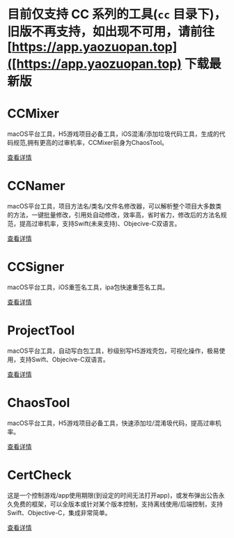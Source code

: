 # 目前仅支持 CC 系列的工具(`cc` 目录下)，旧版不再支持，如出现不可用，请前往 [https://app.yaozuopan.top]([https://app.yaozuopan.top) 下载最新版

# CCMixer
macOS平台工具，H5游戏项目必备工具，iOS混淆/添加垃圾代码工具，生成的代码规范,拥有更高的过审机率，CCMixer前身为ChaosTool。

[查看详情](./cc/CCMixer)

# CCNamer
macOS平台工具，项目方法名/类名/文件名修改器，可以解析整个项目大多数类的方法，一键批量修改，引用处自动修改，效率高，省时省力，修改后的方法名规范，提高过审机率，支持Swift(未来支持)、Objecive-C双语言。

[查看详情](./cc/CCNamer)

# CCSigner
macOS平台工具，iOS重签名工具，ipa包快速重签名工具。

[查看详情](./cc/CCSigner)

# ProjectTool
macOS平台工具，自动写白包工具，秒级别写H5游戏壳包，可视化操作，极易使用，支持Swift、Objecive-C双语言。

[查看详情](./ProjectTool)

# ChaosTool
macOS平台工具，H5游戏项目必备工具，快速添加垃/混淆圾代码，提高过审机率。

[查看详情](./ChaosTool)

# CertCheck
这是一个控制游戏/app使用期限(到设定的时间无法打开app)，或发布弹出公告永久免费的框架，可以全版本或针对某个版本控制，支持离线使用/后端控制，支持Swift、Objective-C，集成非常简单。

[查看详情](./CertCheck)



